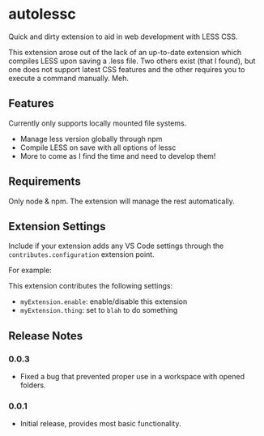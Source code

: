 # autolessc

Quick and dirty extension to aid in web development with LESS CSS.

This extension arose out of the lack of an up-to-date extension which compiles LESS upon saving a .less file. Two others
exist (that I found), but one does not support latest CSS features and the other requires you to execute a command
manually. Meh.

## Features

Currently only supports locally mounted file systems.

* Manage less version globally through npm
* Compile LESS on save with all options of lessc
* More to come as I find the time and need to develop them!

## Requirements

Only node & npm. The extension will manage the rest automatically.

## Extension Settings

Include if your extension adds any VS Code settings through the `contributes.configuration` extension point.

For example:

This extension contributes the following settings:

* `myExtension.enable`: enable/disable this extension
* `myExtension.thing`: set to `blah` to do something

## Release Notes

### 0.0.3

- Fixed a bug that prevented proper use in a workspace with opened folders.

### 0.0.1

- Initial release, provides most basic functionality.
